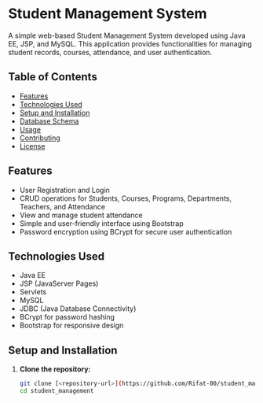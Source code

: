 # Student Management System

A simple web-based Student Management System developed using Java EE, JSP, and MySQL. This application provides functionalities for managing student records, courses, attendance, and user authentication.

## Table of Contents

- [Features](#features)
- [Technologies Used](#technologies-used)
- [Setup and Installation](#setup-and-installation)
- [Database Schema](#database-schema)
- [Usage](#usage)
- [Contributing](#contributing)
- [License](#license)

## Features

- User Registration and Login
- CRUD operations for Students, Courses, Programs, Departments, Teachers, and Attendance
- View and manage student attendance
- Simple and user-friendly interface using Bootstrap
- Password encryption using BCrypt for secure user authentication

## Technologies Used

- Java EE
- JSP (JavaServer Pages)
- Servlets
- MySQL
- JDBC (Java Database Connectivity)
- BCrypt for password hashing
- Bootstrap for responsive design

## Setup and Installation

1. **Clone the repository:**

   ```bash
   git clone [<repository-url>](https://github.com/Rifat-00/student_management/tree/main)
   cd student_management
